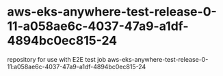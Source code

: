 # aws-eks-anywhere-test-release-0-11-a058ae6c-4037-47a9-a1df-4894bc0ec815-24
repository for use with E2E test job aws-eks-anywhere-test-release-0-11:a058ae6c-4037-47a9-a1df-4894bc0ec815-24
